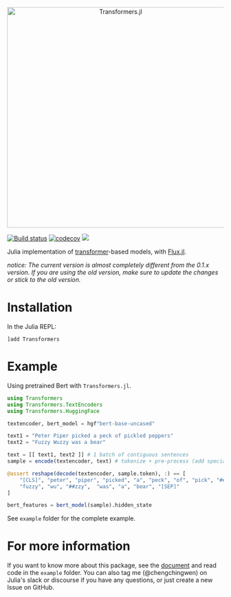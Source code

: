 <div align="center"> <img src="images/transformerslogo.png" alt="Transformers.jl" width="512"></img></div>

[![Build status](https://github.com/chengchingwen/Transformers.jl/workflows/CI/badge.svg)](https://github.com/chengchingwen/Transformers.jl/actions)
[![codecov](https://codecov.io/gh/chengchingwen/Transformers.jl/branch/master/graph/badge.svg)](https://codecov.io/gh/chengchingwen/Transformers.jl)
[![](https://img.shields.io/badge/docs-dev-blue.svg)](https://chengchingwen.github.io/Transformers.jl/dev/)

Julia implementation of [transformer](https://arxiv.org/abs/1706.03762)-based models, with [Flux.jl](https://github.com/FluxML/Flux.jl).

*notice: The current version is almost completely different from the 0.1.x version. If you are using the old version, make sure to update the changes or stick to the old version.*

# Installation

In the Julia REPL:

    ]add Transformers


# Example

Using pretrained Bert with `Transformers.jl`.

```julia
using Transformers
using Transformers.TextEncoders
using Transformers.HuggingFace

textencoder, bert_model = hgf"bert-base-uncased"

text1 = "Peter Piper picked a peck of pickled peppers"
text2 = "Fuzzy Wuzzy was a bear"

text = [[ text1, text2 ]] # 1 batch of contiguous sentences
sample = encode(textencoder, text) # tokenize + pre-process (add special tokens + truncate / padding + one-hot encode)

@assert reshape(decode(textencoder, sample.token), :) == [
    "[CLS]", "peter", "piper", "picked", "a", "peck", "of", "pick", "##led", "peppers", "[SEP]",
    "fuzzy", "wu", "##zzy",  "was", "a", "bear", "[SEP]"
]

bert_features = bert_model(sample).hidden_state
```

See `example` folder for the complete example.


# For more information

If you want to know more about this package, see the [document](https://chengchingwen.github.io/Transformers.jl/dev/)
 and read code in the `example` folder. You can also tag me (@chengchingwen) on Julia's slack or discourse if
 you have any questions, or just create a new Issue on GitHub.
